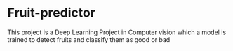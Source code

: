 # Fruit-predictor
This project is a Deep Learning Project in Computer vision which a model is trained to detect fruits and classify them as good or bad
